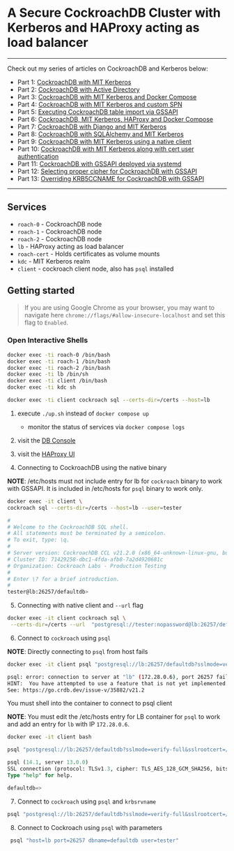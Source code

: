 # A Secure CockroachDB Cluster with Kerberos and HAProxy acting as load balancer
---

Check out my series of articles on CockroachDB and Kerberos below:

- Part 1: [CockroachDB with MIT Kerberos](https://blog.ervits.com/2020/05/three-headed-dog-meet-cockroach.html)
- Part 2: [CockroachDB with Active Directory](https://blog.ervits.com/2020/06/three-headed-dog-meet-cockroach-part-2.html)
- Part 3: [CockroachDB with MIT Kerberos and Docker Compose](https://blog.ervits.com/2020/07/three-headed-dog-meet-cockroach-part-3.html)
- Part 4: [CockroachDB with MIT Kerberos and custom SPN](https://blog.ervits.com/2020/07/three-headed-dog-meet-cockroach.html)
- Part 5: [Executing CockroachDB table import via GSSAPI](https://blog.ervits.com/2020/07/three-headed-dog-meet-cockroach-part-5.html)
- Part 6: [CockroachDB, MIT Kerberos, HAProxy and Docker Compose](https://blog.ervits.com/2020/08/three-headed-dog-meet-cockroach-part-6.html)
- Part 7: [CockroachDB with Django and MIT Kerberos](https://blog.ervits.com/2020/08/cockroachdb-with-django-and-mit-kerberos.html)
- Part 8: [CockroachDB with SQLAlchemy and MIT Kerberos](https://blog.ervits.com/2020/08/cockroachdb-with-sqlalchemy-and-mit.html)
- Part 9: [CockroachDB with MIT Kerberos using a native client](https://blog.ervits.com/2020/10/cockroachdb-with-mit-kerberos-using.html)
- Part 10: [CockroachDB with MIT Kerberos along with cert user authentication](https://blog.ervits.com/2021/06/cockroachdb-with-mit-kerberos-along.html)
- Part 11: [CockroachDB with GSSAPI deployed via systemd](https://blog.ervits.com/2021/07/cockroachdb-with-gssapi-deployed-via.html)
- Part 12: [Selecting proper cipher for CockroachDB with GSSAPI](https://blog.ervits.com/2021/07/selecting-proper-encryption-type-for.html)
- Part 13: [Overriding KRB5CCNAME for CockroachDB with GSSAPI](https://blog.ervits.com/2021/07/cockroachdb-with-gssapi-overriding.html)

---

## Services

* `roach-0` - CockroachDB node
* `roach-1` - CockroachDB node
* `roach-2` - CockroachDB node
* `lb` - HAProxy acting as load balancer
* `roach-cert` - Holds certificates as volume mounts
* `kdc` - MIT Kerberos realm
* `client` - cockroach client node, also has `psql` installed

## Getting started

>If you are using Google Chrome as your browser, you may want to navigate here `chrome://flags/#allow-insecure-localhost` and set this flag to `Enabled`.

### Open Interactive Shells

```bash
docker exec -ti roach-0 /bin/bash
docker exec -ti roach-1 /bin/bash
docker exec -ti roach-2 /bin/bash
docker exec -ti lb /bin/sh
docker exec -ti client /bin/bash
docker exec -ti kdc sh

docker exec -ti client cockroach sql --certs-dir=/certs --host=lb
```

1) execute `./up.sh` instead of `docker compose up`
   - monitor the status of services via `docker compose logs`
2) visit the [DB Console](http://localhost:8080)
3) visit the [HAProxy UI](http://localhost:8081)

4) Connecting to CockroachDB using the native binary

__NOTE__: /etc/hosts must not include entry for lb for `cockroach` binary to work with GSSAPI. It is included in /etc/hosts for `psql` binary to work only.

```bash
docker exec -it client \
cockroach sql --certs-dir=/certs --host=lb --user=tester
```

```bash
#
# Welcome to the CockroachDB SQL shell.
# All statements must be terminated by a semicolon.
# To exit, type: \q.
#
# Server version: CockroachDB CCL v21.2.0 (x86_64-unknown-linux-gnu, built 2021/11/15 13:58:04, go1.16.6) (same version as client)
# Cluster ID: 71429258-dbc1-4fda-afb8-7a2d4920681c
# Organization: Cockroach Labs - Production Testing
#
# Enter \? for a brief introduction.
#
tester@lb:26257/defaultdb> 
```

5) Connecting with native client and `--url` flag

```bash
docker exec -it client cockroach sql \
 --certs-dir=/certs --url  "postgresql://tester:nopassword@lb:26257/defaultdb?sslmode=verify-full&sslrootcert=/certs/ca.crt&krbsrvname=customspn"
```

6) Connect to `cockroach` using `psql`

__NOTE__: Directly connecting to `psql` from host fails

```bash
docker exec -it client psql "postgresql://lb:26257/defaultdb?sslmode=verify-full&sslrootcert=/certs/ca.crt" -U tester
```

```bash
psql: error: connection to server at "lb" (172.28.0.6), port 26257 failed: connection to server at "lb" (172.28.0.6), port 26257 failed: ERROR:  unimplemented: unimplemented client encoding: "sqlascii"
HINT:  You have attempted to use a feature that is not yet implemented.
See: https://go.crdb.dev/issue-v/35882/v21.2
```

You must shell into the container to connect to psql client

__NOTE__: You must edit the /etc/hosts entry for LB container for `psql` to work and add an entry for `lb` with IP `172.28.0.6`.

```bash
docker exec -it client bash
```

```bash
psql "postgresql://lb:26257/defaultdb?sslmode=verify-full&sslrootcert=/certs/ca.crt" -U tester
```

```sql
psql (14.1, server 13.0.0)
SSL connection (protocol: TLSv1.3, cipher: TLS_AES_128_GCM_SHA256, bits: 128, compression: off)
Type "help" for help.

defaultdb=> 
```

7) Connect to `cockroach` using `psql` and `krbsrvname`

```bash
psql "postgresql://lb:26257/defaultdb?sslmode=verify-full&sslrootcert=/certs/ca.crt&krbsrvname=customspn" -U tester
```

8) Connect to Cockroach using `psql` with parameters

```bash
 psql "host=lb port=26257 dbname=defaultdb user=tester"
```

